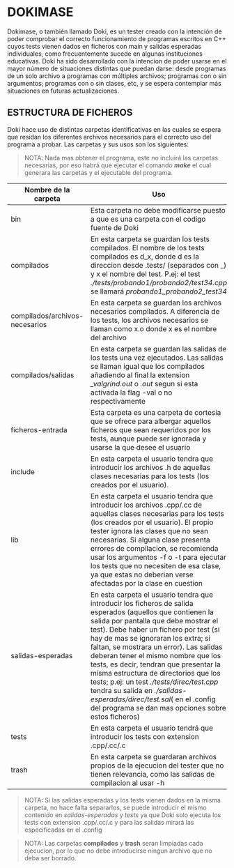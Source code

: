 # DOKIMASE
Dokimase, o también llamado Doki, es un tester creado con la intención de poder comprobar el correcto funcionamiento de programas escritos en C++ cuyos tests vienen dados en ficheros con main y salidas esperadas individuales, como frecuentemente sucede en algunas instituciones educativas. 
Doki ha sido desarrollado con la intencion de poder usarse en el mayor número de situaciones distintas que puedan darse: desde programas de un solo archivo a programas con múltiples archivos; programas con o sin argumentos; programas con o sin clases, etc, y se espera contemplar más situaciones en futuras actualizaciones.

## ESTRUCTURA DE FICHEROS
Doki hace uso de distintas carpetas identificativas en las cuales se espera que residan los diferentes archivos necesarios para el correcto uso del programa a probar. Las carpetas y sus usos son los siguientes:
> NOTA: Nada mas obtener el programa, este no incluirá las carpetas necesarias, por eso habrá que ejecutar el comando ***make*** el cual generara las carpetas y el ejecutable del programa.


  | Nombre de la carpeta | Uso |
  | --- | --- |
  | bin | Esta carpeta no debe modificarse puesto a que es una carpeta con el codigo fuente de Doki |
  | compilados | En esta carpeta se guardan los tests compilados. El nombre de los tests compilados es d_x, donde d es la direccion desde .tests/ (separados con \_) y x el nombre del test. P.ej: el test _./tests/probando1/probando2/test34.cpp_ se llamará _probando1_probando2_test34_ | 
  | compilados/archivos-necesarios | En esta carpeta se guardan los archivos necesarios compilados. A diferencia de los tests, los archivos necesarios se llaman como x.o donde x es el nombre del archivo |
  | compilados/salidas | En esta carpeta se guardan las salidas de los tests una vez ejecutados. Las salidas se llaman igual que los compilados añadiendo al final la extension _\_valgrind.out_ o _.out_ segun si esta activada la flag -val o no respectivamente |
  | ficheros-entrada | Esta carpeta es una carpeta de cortesia que se ofrece para albergar aquellos ficheros que sean requeridos por los tests, aunque puede ser ignorada y usarse la que desee el usuario |
  | include | En esta carpeta el usuario tendra que introducir los archivos .h de aquellas clases necesarias para los tests (los creados por el usuario). |
  | lib | En esta carpeta el usuario tendra que introducir los archivos .cpp/.cc de aquellas clases necesarias para los tests (los creados por el usuario). El propio tester ignora las clases que no sean necesarias. Si alguna clase presenta errores de compilacion, se recomienda usar los argumentos -f o -t para ejecutar los tests que no necesiten de esa clase, ya que estas no deberian verse afectadas por la clase en cuestion|
  | salidas-esperadas | En esta carpeta el usuario tendra que introducir los ficheros de salida esperados (aquellos que contienen la salida por pantalla que debe mostrar el test). Debe haber un fichero por test (si hay de mas se ignoraran los extra; si faltan, se mostrara un error). Las salidas deberan tener el mismo nombre que los tests, es decir, tendran que presentar la misma estructura de directorios que los tests; p.ej: un test _./tests/direc/test.cpp_ tendra su salida en _./salidas-esperadas/direc/test.sal_( en el .config del programa se dan mas opciones sobre estos ficheros) |
  | tests | En esta carpeta el usuario tendrá que introducir los tests con extension .cpp/.cc/.c | 
  | trash | En esta carpeta se guardaran archivos propios de la ejecucion del tester que no tienen relevancia, como las salidas de compilacion al usar -h |

  > NOTA: Si las salidas esperadas y los tests vienen dados en la misma carpeta, no hace falta separarlos, se puede introducir el mismo contenido en _salidas-esperadas_ y _tests_ ya que Doki solo ejecuta los tests con extension .cpp/.cc/.c y para las salidas mirará las especificadas en el .config
  
  > NOTA: Las carpetas **compilados** y **trash** seran limpiadas cada ejecucion, por lo que no debe introducirse ningun archivo que no deba ser borrado.
